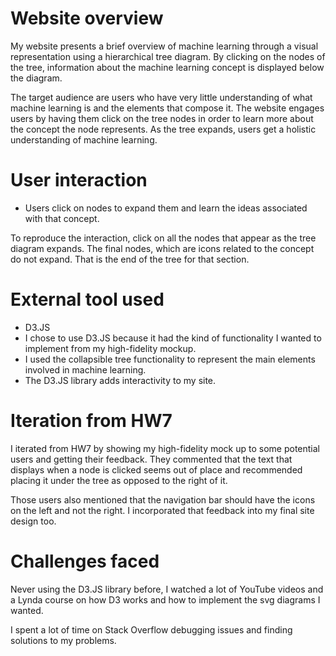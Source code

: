 # Website overview

My website presents a brief overview of machine learning through a visual representation using a hierarchical tree  diagram. By clicking on the nodes of the tree, information about the machine learning concept is displayed below the diagram. 

The target audience are users who have very little understanding of what machine learning is and the elements that compose it. The website engages users by having them click on the tree nodes in order to learn more about the concept the node represents. As the tree expands, users get a holistic understanding of machine learning.  


# User interaction 

- Users click on nodes to expand them and learn the ideas associated with that concept. 

To reproduce the interaction, click on all the nodes that appear as the tree diagram expands. The final nodes, which are icons related to the concept do not expand. That is the end of the tree for that section.


# External tool used

- D3.JS
- I chose to use D3.JS because it had the kind of functionality I wanted to implement from my high-fidelity mockup.  
- I used the collapsible tree functionality to represent the main elements involved in machine learning.   
- The D3.JS library adds interactivity to my site.

# Iteration from HW7

I iterated from HW7 by showing my high-fidelity mock up to some potential users and getting their feedback. They commented that the text that displays when a node is clicked seems out of place and recommended placing it under the tree as opposed to the right of it. 

Those users also mentioned that the navigation bar should have the icons on the left and not the right. I incorporated that feedback into my final site design too.

# Challenges faced

Never using the D3.JS library before, I watched a lot of YouTube videos and a Lynda course on how D3 works and how to implement the svg diagrams I wanted. 

I spent a lot of time on Stack Overflow debugging issues and finding solutions to my problems. 

